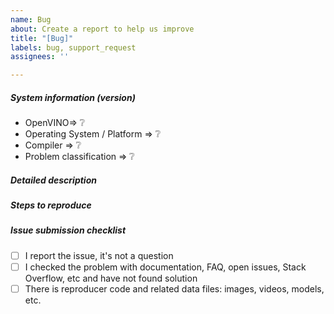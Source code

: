 ```yaml
---
name: Bug
about: Create a report to help us improve
title: "[Bug]"
labels: bug, support_request
assignees: ''

---
```


##### System information (version)
<!-- Example
- OpenVINO => 2020.4
- Operating System / Platform => Windows 64 Bit
- Compiler => Visual Studio 2017
- Problem classification: Model Conversion
- Framework: TensorFlow (if applicable)
- Model name: ResNet50 (if applicable)
-->

- OpenVINO=> :grey_question:
- Operating System / Platform => :grey_question:
- Compiler => :grey_question:
- Problem classification => :grey_question:

##### Detailed description
<!-- your description -->

##### Steps to reproduce

<!--
   Describe your problem and steps you've done before you got to this point.    
   to add code example fence it with triple backticks and optional file extension
    ```.cpp
    // C++ code example
    ```
 or attach as .txt or .zip file
-->

##### Issue submission checklist

 - [ ] I report the issue, it's not a question
   <!--
   OpenVINO team works with support forum, Stack Overflow and other communities
   to discuss problems. Tickets with question without real issue statement will be
   closed.
   -->
 - [ ] I checked the problem with documentation, FAQ, open issues, Stack Overflow, etc and have not found solution
   <!--
   Places to check:
   * OpenVINO documentation: https://docs.openvinotoolkit.org/
   * OpenVINO forum: https://community.intel.com/t5/Intel-Distribution-of-OpenVINO/bd-p/distribution-openvino-toolkit
   * OpenVINO issue tracker: https://github.com/openvinotoolkit/openvino/issues?q=is%3Aissue
   * Stack Overflow branch: https://stackoverflow.com/questions/tagged/openvino
   -->
 - [ ] There is reproducer code and related data files: images, videos, models, etc.
   <!--
   The best reproducer -- test case for OpenVINO that we can add to the library.
   -->
